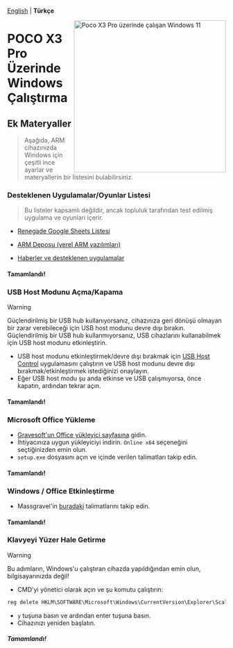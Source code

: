 [English](/guide/materials.md) | **Türkçe**

<img align="right" src="https://github.com/n00b69/woa-vayu/blob/main/vayu.png" width="350" alt="Poco X3 Pro üzerinde çalışan Windows 11">

# POCO X3 Pro Üzerinde Windows Çalıştırma

## Ek Materyaller
> Aşağıda, ARM cihazınızda Windows için çeşitli ince ayarlar ve materyallerin bir listesini bulabilirsiniz.

### Desteklenen Uygulamalar/Oyunlar Listesi
> Bu listeler kapsamlı değildir, ancak topluluk tarafından test edilmiş uygulama ve oyunları içerir.

- [Renegade Google Sheets Listesi](https://docs.google.com/spreadsheets/d/1XYuoySgYQE0HL573sA-0RGMX7I4lt5rWJuQ8Z8yRJNY/edit?usp=drivesdk)

- [ARM Deposu (yerel ARM yazılımları)](https://armrepo.ver.lt/)

- [Haberler ve desteklenen uygulamalar](https://windowsonarm.org/)

#### Tamamlandı!

### USB Host Modunu Açma/Kapama
> [!Warning]
> Güçlendirilmiş bir USB hub kullanıyorsanız, cihazınıza geri dönüşü olmayan bir zarar verebileceği için USB host modunu devre dışı bırakın. Güçlendirilmiş bir USB hub kullanmıyorsanız, USB cihazlarını kullanabilmek için USB host modunu etkinleştirin.

- USB host modunu etkinleştirmek/devre dışı bırakmak için [USB Host Control](https://github.com/Misha803/My-Scripts/releases/tag/USB-Host-Mode-Control) uygulamasını çalıştırın ve USB host modunu devre dışı bırakmak/etkinleştirmek istediğinizi onaylayın.
- Eğer USB host modu şu anda etkinse ve USB çalışmıyorsa, önce kapatın, ardından tekrar açın.

#### Tamamlandı!

### Microsoft Office Yükleme
- [Gravesoft'un Office yükleyici sayfasına](https://gravesoft.dev/office_c2r_links) gidin.
- İhtiyacınıza uygun yükleyiciyi indirin. `Online x64` seçeneğini seçtiğinizden emin olun.
- `setup.exe` dosyasını açın ve içinde verilen talimatları takip edin.

#### Tamamlandı!


### Windows / Office Etkinleştirme
- Massgravel'in [buradaki](https://github.com/massgravel/Microsoft-Activation-Scripts) talimatlarını takip edin.

#### Tamamlandı!



### Klavyeyi Yüzer Hale Getirme
> [!WARNING]  
> Bu adımların, Windows'u çalıştıran cihazda yapıldığından emin olun, bilgisayarınızda değil!

- CMD'yi yönetici olarak açın ve şu komutu çalıştırın:
```cmd
reg delete HKLM\SOFTWARE\Microsoft\Windows\CurrentVersion\Explorer\Scaling /v MonitorSize
```
- `y` tuşuna basın ve ardından enter tuşuna basın.
- Cihazınızı yeniden başlatın.

##### Tamamlandı!
